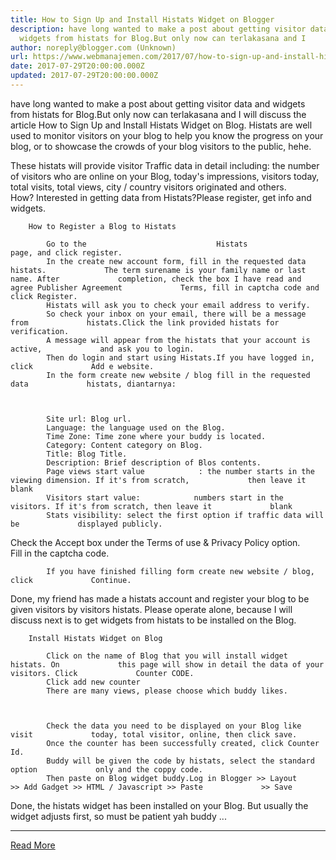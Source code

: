 ```yaml
---
title: How to Sign Up and Install Histats Widget on Blogger
description: have long wanted to make a post about getting visitor data and
  widgets from histats for Blog.But only now can terlakasana and I
author: noreply@blogger.com (Unknown)
url: https://www.webmanajemen.com/2017/07/how-to-sign-up-and-install-histats.html
date: 2017-07-29T20:00:00.000Z
updated: 2017-07-29T20:00:00.000Z
---
```


have long wanted to make a post about getting visitor data and widgets         from histats for Blog.But only now can terlakasana and I will discuss         the article How to Sign Up and Install Histats Widget on Blog. Histats         are well used to monitor visitors on your blog to help you know the         progress on your blog, or to showcase the crowds of your blog visitors         to the public, hehe.         

                                    
These histats will provide visitor Traffic data in detail including:         the number of visitors who are online on your Blog, today's         impressions, visitors today, total visits, total views, city / country         visitors originated and others.         
How? Interested in getting data from Histats?Please register, get info         and widgets.         



        How to Register a Blog to Histats     

            Go to the                             Histats                         page, and click register.         
            In the create new account form, fill in the requested data histats.             The term surename is your family name or last name. After             completion, check the box I have read and agree Publisher Agreement             Terms, fill in captcha code and click Register.         
            Histats will ask you to check your email address to verify.         
            So check your inbox on your email, there will be a message from             histats.Click the link provided histats for verification.         
            A message will appear from the histats that your account is active,             and ask you to login.         
            Then do login and start using Histats.If you have logged in, click             Add e website.         
            In the form create new website / blog fill in the requested data             histats, diantarnya:         

    

            Site url: Blog url.         
            Language: the language used on the Blog.         
            Time Zone: Time zone where your buddy is located.         
            Category: Content category on Blog.         
            Title: Blog Title.         
            Description: Brief description of Blos contents.         
            Page views start value            : the number starts in the viewing dimension. If it's from scratch,             then leave it blank         
            Visitors start value:            numbers start in the visitors. If it's from scratch, then leave it             blank         
            Stats visibility: select the first option if traffic data will be             displayed publicly.         
Check the Accept box under the            Terms of use & Privacy Policy option.        
            Fill in the captcha code.         

    

            If you have finished filling form create new website / blog, click             Continue.         
Done, my friend has made a histats account and register your blog to be     given visitors by visitors histats. Please operate alone, because I will     discuss next is to get widgets from histats to be installed on the Blog.     

        Install Histats Widget on Blog     

            Click on the name of Blog that you will install widget histats. On             this page will show in detail the data of your visitors. Click             Counter CODE.         
            Click add new counter         
            There are many views, please choose which buddy likes.         

                        

            Check the data you need to be displayed on your Blog like visit             today, total visitor, online, then click save.         
            Once the counter has been successfully created, click Counter Id.         
            Buddy will be given the code by histats, select the standard option             only and the coppy code.         
            Then paste on Blog widget buddy.Log in Blogger >> Layout             >> Add Gadget >> HTML / Javascript >> Paste             >> Save         
Done, the histats widget has been installed on your Blog. But usually the     widget adjusts first, so must be patient yah buddy ...<hr/> <a href="https://www.webmanajemen.com/2017/07/how-to-sign-up-and-install-histats.html" rel="follow" class="button" id="read-more">Read More</a>